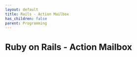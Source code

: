 ```yaml
---
layout: default
title: Rails - Action Mailbox
has_children: false
parent: Programming
---
```


# Ruby on Rails - Action Mailbox

